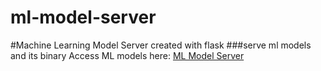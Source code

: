 # ml-model-server
#Machine Learning Model Server created with flask
###serve ml models and its binary
Access ML models here: [ML Model Server](https://ml-models11.herokuapp.com)
